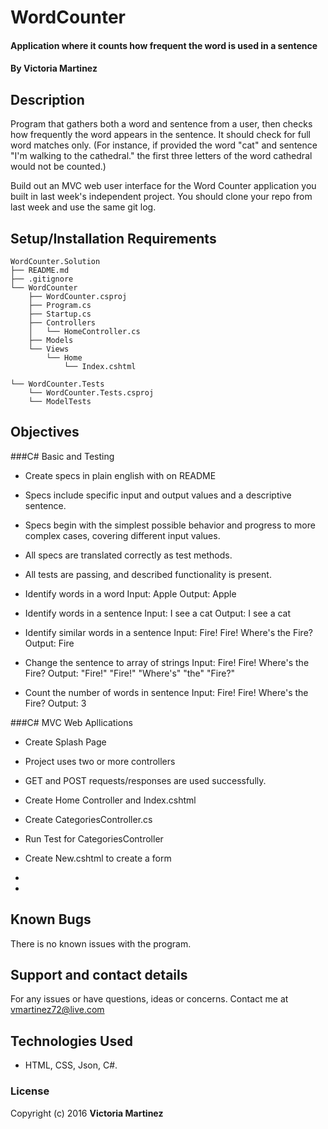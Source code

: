 # WordCounter

#### Application where it counts how frequent the word is used in a sentence

#### By **Victoria Martinez**

## Description

Program that gathers both a word and sentence from a user, then checks how frequently the word appears in the sentence. It should check for full word matches only. (For instance, if provided the word "cat" and sentence "I'm walking to the cathedral." the first three letters of the word cathedral would not be counted.)

Build out an MVC web user interface for the Word Counter application you built in last week's independent project. You should clone your repo from last week and use the same git log.

## Setup/Installation Requirements

```
WordCounter.Solution
├── README.md
├── .gitignore
└── WordCounter
    ├── WordCounter.csproj
    ├── Program.cs
    ├── Startup.cs
    ├── Controllers
    │   └── HomeController.cs
    ├── Models
    └── Views
        └── Home
            └── Index.cshtml

└── WordCounter.Tests
    └── WordCounter.Tests.csproj
    └── ModelTests

```
## Objectives
###C# Basic and Testing
* Create specs in plain english with on README
* Specs include specific input and output values and a descriptive sentence.
* Specs begin with the simplest possible behavior and progress to more complex cases, covering different input values.
* All specs are translated correctly as test methods.
* All tests are passing, and described functionality is present.

* Identify words in a word
  Input:  Apple
  Output: Apple
* Identify words in a sentence
  Input:  I see a cat
  Output: I see a cat
* Identify similar words in a sentence
  Input:  Fire! Fire! Where's the Fire?
  Output: Fire
* Change the sentence to array of strings
  Input:  Fire! Fire! Where's the Fire?
  Output: "Fire!" "Fire!" "Where's" "the" "Fire?"
* Count the number of words in sentence
  Input:  Fire! Fire! Where's the Fire?
  Output: 3

###C# MVC Web Apllications
* Create Splash Page
* Project uses two or more controllers
* GET and POST requests/responses are used successfully.

* Create Home Controller and Index.cshtml
* Create CategoriesController.cs
* Run Test for CategoriesController
* Create New.cshtml to create a form
* 
*


## Known Bugs

There is no known issues with the program.  

## Support and contact details

For any issues or have questions, ideas or concerns.  Contact me at vmartinez72@live.com

## Technologies Used

* HTML, CSS, Json, C#.


### License

Copyright (c) 2016 **Victoria Martinez**
